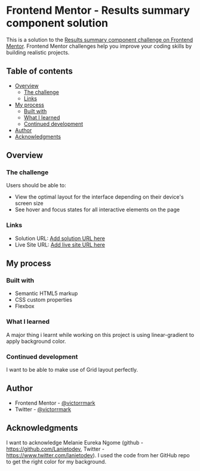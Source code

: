 # Frontend Mentor - Results summary component solution

This is a solution to the [Results summary component challenge on Frontend Mentor](https://www.frontendmentor.io/challenges/results-summary-component-CE_K6s0maV). Frontend Mentor challenges help you improve your coding skills by building realistic projects. 

## Table of contents

- [Overview](#overview)
  - [The challenge](#the-challenge)
  - [Links](#links)
- [My process](#my-process)
  - [Built with](#built-with)
  - [What I learned](#what-i-learned)
  - [Continued development](#continued-development)
- [Author](#author)
- [Acknowledgments](#acknowledgments)


## Overview

### The challenge

Users should be able to:

- View the optimal layout for the interface depending on their device's screen size
- See hover and focus states for all interactive elements on the page


### Links

- Solution URL: [Add solution URL here](https://your-solution-url.com)
- Live Site URL: [Add live site URL here](https://your-live-site-url.com)

## My process

### Built with

- Semantic HTML5 markup
- CSS custom properties
- Flexbox


### What I learned

A major thing i learnt while working on this project is using linear-gradient to apply background color.


### Continued development

I want to be able to make use of Grid layout perfectly.

## Author

- Frontend Mentor - [@victorrmark](https://www.frontendmentor.io/profile/victorrmark)
- Twitter - [@victorrmark](https://www.twitter.com/victorrmark)


## Acknowledgments

I want to acknowledge Melanie Eureka Ngome (github - https://github.com/Lanietodev, Twitter - https://www.twitter.com/lanietodev). I used the code from her GitHub repo to get the right color for my background.

